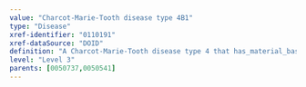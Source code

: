 ```yaml
---
value: "Charcot-Marie-Tooth disease type 4B1"
type: "Disease"
xref-identifier: "0110191"
xref-dataSource: "DOID"
definition: "A Charcot-Marie-Tooth disease type 4 that has_material_basis_in mutation in the gene encoding the myotubularin-related protein-2 (MTMR2)."
level: "Level 3"
parents: [0050737,0050541]
---
```

